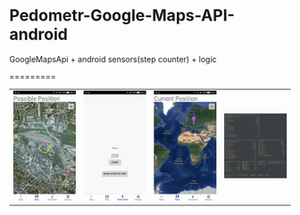 # Pedometr-Google-Maps-API-android

GoogleMapsApi + android sensors(step counter) + logic 

=========



<table sytle="border: 0px;">
<tr>
<td><img width="200px" src="1.jpg" /></td>
<td><img width="200px" src="2.jpg" /></td>
<td><img width="200px" src="3.jpg" /></td>
<td><img width="200px" src="diagram.png" /></td>
</tr>
</table>








